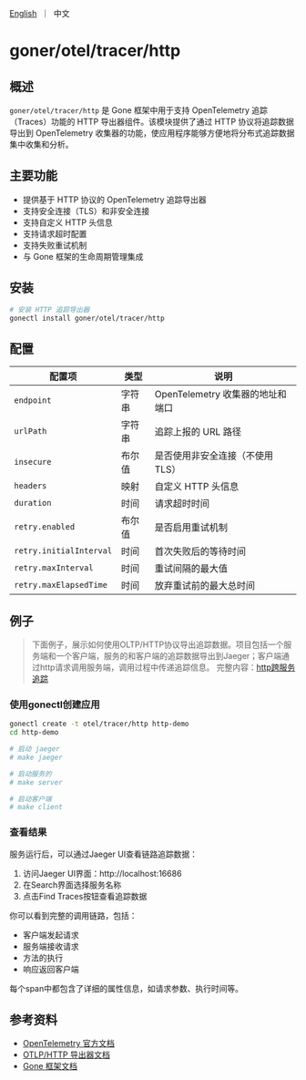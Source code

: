 <p>
    <a href="README.md">English</a>&nbsp ｜&nbsp 中文
</p>

# goner/otel/tracer/http

## 概述

`goner/otel/tracer/http` 是 Gone 框架中用于支持 OpenTelemetry 追踪（Traces）功能的 HTTP 导出器组件。该模块提供了通过 HTTP 协议将追踪数据导出到 OpenTelemetry 收集器的功能，使应用程序能够方便地将分布式追踪数据集中收集和分析。

## 主要功能

- 提供基于 HTTP 协议的 OpenTelemetry 追踪导出器
- 支持安全连接（TLS）和非安全连接
- 支持自定义 HTTP 头信息
- 支持请求超时配置
- 支持失败重试机制
- 与 Gone 框架的生命周期管理集成

## 安装

```bash
# 安装 HTTP 追踪导出器
gonectl install goner/otel/tracer/http
```

## 配置

| 配置项 | 类型 | 说明 |
| --- | --- | --- |
| `endpoint` | 字符串 | OpenTelemetry 收集器的地址和端口 |
| `urlPath` | 字符串 | 追踪上报的 URL 路径 |
| `insecure` | 布尔值 | 是否使用非安全连接（不使用 TLS） |
| `headers` | 映射 | 自定义 HTTP 头信息 |
| `duration` | 时间 | 请求超时时间 |
| `retry.enabled` | 布尔值 | 是否启用重试机制 |
| `retry.initialInterval` | 时间 | 首次失败后的等待时间 |
| `retry.maxInterval` | 时间 | 重试间隔的最大值 |
| `retry.maxElapsedTime` | 时间 | 放弃重试前的最大总时间 |

## 例子
> 下面例子，展示如何使用OLTP/HTTP协议导出追踪数据。项目包括一个服务端和一个客户端，服务的和客户端的追踪数据导出到Jaeger；客户端通过http请求调用服务端，调用过程中传递追踪信息。
> 完整内容：[http跨服务追踪](../../../examples/otel/tracer/http)

### 使用gonectl创建应用
```bash
gonectl create -t otel/tracer/http http-demo
cd http-demo

# 启动 jaeger
# make jaeger

# 启动服务的
# make server

# 启动客户端
# make client
```

### 查看结果

服务运行后，可以通过Jaeger UI查看链路追踪数据：

1. 访问Jaeger UI界面：http://localhost:16686
2. 在Search界面选择服务名称
3. 点击Find Traces按钮查看追踪数据

你可以看到完整的调用链路，包括：
- 客户端发起请求
- 服务端接收请求
- 方法的执行
- 响应返回客户端

每个span中都包含了详细的属性信息，如请求参数、执行时间等。

## 参考资料

- [OpenTelemetry 官方文档](https://opentelemetry.io/docs/)
- [OTLP/HTTP 导出器文档](https://opentelemetry.io/docs/specs/otlp/#otlphttp)
- [Gone 框架文档](https://github.com/gone-io/gone)
